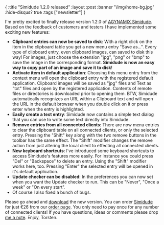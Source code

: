 {
  :title "Simidude 1.2.0 released"
  :layout :post
  :banner "/img/home-bg.jpg"
  :hide-disqus? true
  :tags ["newsletter"]
}

I'm pretty excited to finally release version 1.2.0 of [AGYNAMIX Simidude](http://www.simidude.com). Based on the feedback of customers and testers I have implemented some exciting new features:

-   **Clipboard entries can now be saved to disk**: With a right click on the item in the clipboard table you get a new menu entry "Save as...". Every type of clipboard entry, even clipboard images, can saved to disk this way! For images, just choose the extension "jpg", "png" or "bmp" to save the image in the corresponding format. **Simidude is now an easy way to copy part of an image and save it to disk!**
-   **Activate item in default application**: Choosing this menu entry from the context menu will open the clipboard entry with the registered default application. Clipboard images will be saved as "jpg" files and Text as "txt" files and open by the registered application. Contents of remote files or directories is downloaded prior to opening them. BTW, Simidude automatically recognizes an URL within a Clipboard text and will open the URL in the default browser when you double click on it or press enter when the entry is highlighted.
-   **Easily create a text entry**: Simidude now contains a simple text dialog that you can use to write some text directly into Simidude.
-   **Remove entries from all connected clients**: There are now menu entries to clear the clipboard table on all connected clients, or only the selected entry. Pressing the "Shift" key along with the two remove buttons in the toolbar has the same effect. The "Shift" modifier changes the remove action from just altering the local client to effecting all connected clients.
-   **New keyboard shortcuts**: I've introduced some keyboard shortcuts to access Simidude's features more easily. For instance you could press "Del" or "Backspace" to delete an entry. Using the "Shift" modifier works here, too. Pressing "Enter" the selected entry will be opened in it's default application.
-   **Update checker can be disabled**: In the preferences you can now set when you want the Update checker to run. This can be "Never", "Once a week" or "On every start".
-   Of course I also fixed a bunch of bugs.

Please go ahead and [download](http://www.simidude.com/download) the new version. You can order [Simidude](http://www.simidude.com) for just €26 from our [order page](http://www.simidude.com/order). You only need to pay once for any number of connected clients! If you have questions, ideas or comments please drop [me a note](http://helpdesk.agynamix.de/index.php?pg=request). Enjoy, Torsten.
